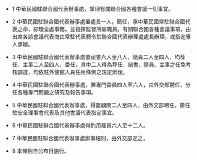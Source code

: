 * 1 中華民國駐聯合國代表辦事處，掌理有關聯合國各種會議一切事宜。

* 2 中華民國駐聯合國代表辦事處置處長一人，簡任，承中華民國常駐聯合國代表之命，綜理全處事務，並指揮監督所屬職員。有關聯合國各種會議事項，由出席各該會議代表商由常駐代表轉令駐聯合國代表辦理處處長辦理，或指定專人承辦。

* 3 中華民國駐聯合國代表辦事處置祕書六人至八人，隨員二人至四人，均荐任，主事二人至四人，委任，其中二人得為荐任，祕書、隨員、主事之任免考核調遣，均依駐外使館人員任用條例之規定辦理。

* 4 中華民國駐聯合國代表辦事處，置專門委員四人至六人，由外交部聘任，分任各種專門問題之研究及報告事項。

* 5 中華民國駐聯合國代表辦事處，得置顧問二人至四人，由外交部聘任，擔任駐安全理事會代表及其他會議代表指定事宜。

* 6 中華民國駐聯合國代表辦事處得酌用雇員六人至十二人。

* 7 中華民國駐聯合國代表辦事處辦事細則，由外交部定之，

* 8 本條例自公布日施行。

